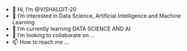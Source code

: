 - 👋 Hi, I’m @VISHALGIT-20
- 👀 I’m interested in Data Science, Artificial Intelligence and Machine Learning
- 🌱 I’m currently learning DATA SCIENCE AND AI
- 💞️ I’m looking to collaborate on ...
- 📫 How to reach me ...

<!---
VISHALGIT-20/VISHALGIT-20 is a ✨ special ✨ repository because its `README.md` (this file) appears on your GitHub profile.
You can click the Preview link to take a look at your changes.
--->
